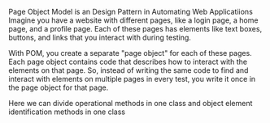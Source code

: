  Page Object Model is an Design Pattern in Automating Web Applicatiions
Imagine you have a website with different pages, like a login page, a home page, and a profile page. 
Each of these pages has elements like text boxes, buttons, and links that you interact with during testing.

With POM, you create a separate "page object" for each of these pages. Each page object contains code that describes how to interact with the elements on that page.
So, instead of writing the same code to find and interact with elements on multiple pages in every test, you write it once in the page object for that page.

 Here we can divide operational methods in one class and object element identification methods in one class
